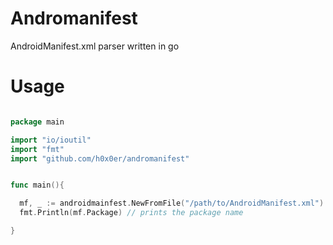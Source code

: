 # Andromanifest
AndroidManifest.xml parser written in go

# Usage

```go

package main

import "io/ioutil"
import "fmt"
import "github.com/h0x0er/andromanifest"


func main(){

  mf, _ := androidmainfest.NewFromFile("/path/to/AndroidManifest.xml")
  fmt.Println(mf.Package) // prints the package name

}

```
